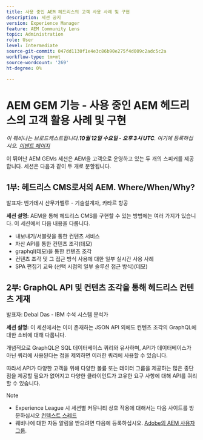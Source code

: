 ```yaml
---
title: 사용 중인 AEM 헤드리스의 고객 사용 사례 및 구현
description: 세션 공지
version: Experience Manager
feature: AEM Community Lens
topic: Administration
role: User
level: Intermediate
source-git-commit: 047dd1130f1e4e3c86b90e275f4d009c2adc5c2a
workflow-type: tm+mt
source-wordcount: '269'
ht-degree: 0%

---
```


# AEM GEM 기능 - 사용 중인 AEM 헤드리스의 고객 활용 사례 및 구현

*이 웨비나는 브로드캐스트됩니다.**10월 12일 수요일 - 오후 3시 UTC**. 여기에 등록하십시오. [이벤트 페이지](https://adobe.ly/3dlDWjh)*

이 뛰어난 AEM GEMs 세션은 AEM을 고객으로 운영하고 있는 두 개의 스피커를 제공합니다. 세션은 다음과 같이 두 개로 분할됩니다.

## 1부: 헤드리스 CMS로서의 AEM. Where/When/Why?

발표자: 벤가데시 샨무가벨루 - 기술설계자, 카타르 항공

**세션 설명:**
AEM을 통해 헤드리스 CMS를 구현할 수 있는 방법에는 여러 가지가 있습니다.
이 세션에서 다음 내용을 다룹니다.

* 내보내기/서블릿을 통한 컨텐츠 서비스
* 자산 API를 통한 컨텐츠 조각(데모)
* graphql(데모)을 통한 컨텐츠 조각
* 컨텐츠 조각 및 그 접근 방식 사용에 대한 일부 실시간 사용 사례
* SPA 편집기 교육 (선택 시점의 일부 솔루션 접근 방식)(데모)

## 2부: GraphQL API 및 컨텐츠 조각을 통해 헤드리스 컨텐츠 게재

발표자: Debal Das - IBM 수석 시스템 분석가

**세션 설명:**
이 세션에서는 이미 존재하는 JSON API 외에도 컨텐츠 조각의 GraphQL에 대한 소비에 대해 다룹니다.

개념적으로 GraphQL은 SQL 데이터베이스 쿼리와 유사하며, API가 데이터베이스가 아닌 쿼리에 사용된다는 점을 제외하면 이러한 쿼리에 사용할 수 있습니다.

따라서 API가 다양한 고객을 위해 다양한 볼륨 또는 데이터 그룹을 제공하는 많은 종단점을 제공할 필요가 없어지고 다양한 클라이언트가 고유한 요구 사항에 대해 API를 쿼리할 수 있습니다.

>[!NOTE]
>
>* Experience League 시 세션별 커뮤니티 상호 작용에 대해서는 다음 사이트를 방문하십시오 [컨텍스트 스레드](https://adobe.ly/3r6P4nr)
>* 웨비나에 대한 자동 알림을 받으려면 다음에 등록하십시오. [Adobe의 AEM 사용자 그룹](https://aem-augs.adobe.com/).